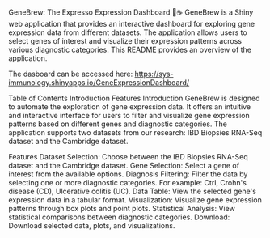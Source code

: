 GeneBrew: The Expresso Expression Dashboard 🧬☕
GeneBrew is a Shiny web application that provides an interactive dashboard for exploring gene expression data from different datasets. The application allows users to select genes of interest and visualize their expression patterns across various diagnostic categories. This README provides an overview of the application.

The dasboard can be accessed here: https://sys-immunology.shinyapps.io/GeneExpressionDashboard/

Table of Contents
Introduction
Features
Introduction
GeneBrew is designed to automate the exploration of gene expression data. It offers an intuitive and interactive interface for users to filter and visualize gene expression patterns based on different genes and diagnostic categories. The application supports two datasets from our research: IBD Biopsies RNA-Seq dataset and the Cambridge dataset.

Features
Dataset Selection: Choose between the IBD Biopsies RNA-Seq dataset and the Cambridge dataset.
Gene Selection: Select a gene of interest from the available options.
Diagnosis Filtering: Filter the data by selecting one or more diagnostic categories. For example: Ctrl, Crohn's disease (CD), Ulcerative colitis (UC).
Data Table: View the selected gene's expression data in a tabular format.
Visualization: Visualize gene expression patterns through box plots and point plots.
Statistical Analysis: View statistical comparisons between diagnostic categories.
Download: Download selected data, plots, and visualizations.
